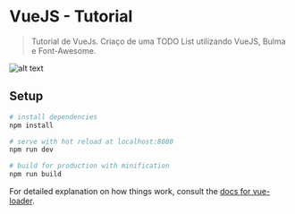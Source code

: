 # VueJS - Tutorial

> Tutorial de VueJs. Criaço de uma TODO List utilizando VueJS, Bulma e Font-Awesome.

![alt text](https://tjusiq-dm2305.files.1drv.com/y4mKzME2UaZ8ZC5gsu1nhh_y12k7rJBMufEolQQw5c2uFL6iimDgQYVPVgl-PcuVO3-SzfNJ4uRZiXT3hl65htWLys2v-Td2l2S4H9TXQuXz1SFl13KK3K251zkWzIH9qtLbv86F0esd40MnxAyt9oK26t0wAsWOOQDabpm4MmmRScw4PGqPUgJWU4V8k9X88XzO-qLsDXkfiWPJXbg3mlsbA?width=660&height=351&cropmode=none "Screenshoot do TODO List final")

## Setup

``` bash
# install dependencies
npm install

# serve with hot reload at localhost:8080
npm run dev

# build for production with minification
npm run build
```

For detailed explanation on how things work, consult the [docs for vue-loader](http://vuejs.github.io/vue-loader).
